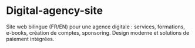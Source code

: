 # Digital-agency-site
Site web bilingue (FR/EN) pour une agence digitale : services, formations, e-books, création de comptes, sponsoring. Design moderne et solutions de paiement intégrées.
